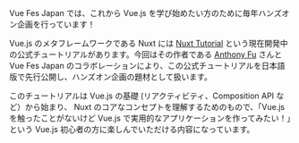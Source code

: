 Vue Fes Japan では、これから Vue.js を学び始めたい方のために毎年ハンズオン企画を行っています！

Vue.js のメタフレームワークである Nuxt には [Nuxt Tutorial](https://github.com/nuxt/learn.nuxt.com) という現在開発中の公式チュートリアルがあります。今回はその作者である [Anthony Fu](https://github.com/antfu) さんと Vue Fes Japan のコラボレーションにより、この公式チュートリアルを日本語版で先行公開し、ハンズオン企画の題材として扱います。

このチュートリアルは Vue.js の基礎 (リアクティビティ、Composition API など）から始まり、 Nuxt のコアなコンセプトを理解するためのもので、「Vue.js を触ったことがないけど Vue.js で実用的なアプリケーションを作ってみたい！」という Vue.js 初心者の方に楽しんでいただける内容になっています。

